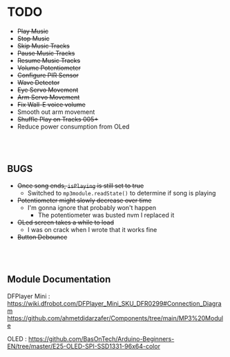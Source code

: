# TODO
- ~~Play Music~~
- ~~Stop Music~~
- ~~Skip Music Tracks~~
- ~~Pause Music Tracks~~
- ~~Resume Music Tracks~~
- ~~Volume Potentiometer~~
- ~~Configure PIR Sensor~~
- ~~Wave Detector~~
- ~~Eye Servo Movement~~
- ~~Arm Servo Movement~~
- ~~Fix Wall-E voice volume~~
- Smooth out arm movement
- ~~Shuffle Play on Tracks 005+~~
- Reduce power consumption from OLed

<br></br>

## BUGS
- ~~Once song ends, `isPlaying` is still set to true~~
  - Switched to `mp3module.readState()` to determine if song is playing
- ~~Potentiometer might slowly decrease over time~~
  - I'm gonna ignore that probably won't happen
    - The potentiometer was busted nvm I replaced it
- ~~OLed screen takes a while to load~~
  - I was on crack when I wrote that it works fine
- ~~Button Debounce~~

<br></br>

## Module Documentation
DFPlayer Mini : https://wiki.dfrobot.com/DFPlayer_Mini_SKU_DFR0299#Connection_Diagram
https://github.com/ahmetdidarzafer/Components/tree/main/MP3%20Module

OLED : https://github.com/BasOnTech/Arduino-Beginners-EN/tree/master/E25-OLED-SPI-SSD1331-96x64-color

